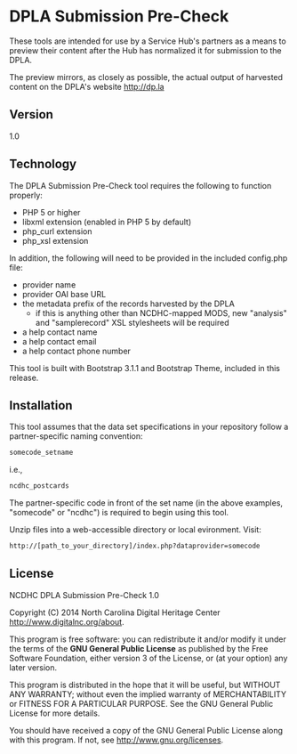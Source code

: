 DPLA Submission Pre-Check
=========================

These tools are intended for use by a Service Hub's partners as a means to preview their content after the Hub has normalized it for submission to the DPLA.

The preview mirrors, as closely as possible, the actual output of harvested content on the DPLA's website <http://dp.la>


Version
-------

1.0

Technology
----------

The DPLA Submission Pre-Check tool requires the following to function properly:
  - PHP 5 or higher
  - libxml extension (enabled in PHP 5 by default)
  - php_curl extension
  - php_xsl extension

In addition, the following will need to be provided in the included config.php file:
  - provider name
  - provider OAI base URL
  - the metadata prefix of the records harvested by the DPLA
    -  if this is anything other than NCDHC-mapped MODS, new "analysis" and "samplerecord" XSL stylesheets will be required
  - a help contact name
  - a help contact email
  - a help contact phone number

This tool is built with Bootstrap 3.1.1 and Bootstrap Theme, included in this release.

Installation
------------

This tool assumes that the data set specifications in your repository follow a partner-specific naming convention:

```sh
somecode_setname
```

i.e.,

```sh
ncdhc_postcards
```

The partner-specific code in front of the set name (in the above examples, "somecode" or "ncdhc") is required to begin using this tool.

Unzip files into a web-accessible directory or local evironment. Visit:

```sh
http://[path_to_your_directory]/index.php?dataprovider=somecode
```

License
-------

NCDHC DPLA Submission Pre-Check 1.0

Copyright (C) 2014 North Carolina Digital Heritage Center <http://www.digitalnc.org/about>.

This program is free software: you can redistribute it and/or modify
it under the terms of the **GNU General Public License** as published by
the Free Software Foundation, either version 3 of the License, or
(at your option) any later version.

This program is distributed in the hope that it will be useful,
but WITHOUT ANY WARRANTY; without even the implied warranty of
MERCHANTABILITY or FITNESS FOR A PARTICULAR PURPOSE.  See the
GNU General Public License for more details.

You should have received a copy of the GNU General Public License
along with this program.  If not, see <http://www.gnu.org/licenses>.
